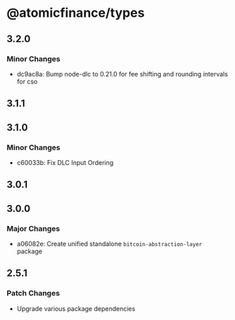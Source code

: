 # @atomicfinance/types

## 3.2.0

### Minor Changes

- dc9ac8a: Bump node-dlc to 0.21.0 for fee shifting and rounding intervals for cso

## 3.1.1

## 3.1.0

### Minor Changes

- c60033b: Fix DLC Input Ordering

## 3.0.1

## 3.0.0

### Major Changes

- a06082e: Create unified standalone `bitcoin-abstraction-layer` package

## 2.5.1

### Patch Changes

- Upgrade various package dependencies
